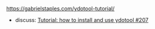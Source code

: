 https://gabrielstaples.com/ydotool-tutorial/
- discuss: [Tutorial: how to install and use ydotool #207](https://github.com/ReimuNotMoe/ydotool/issues/207)
